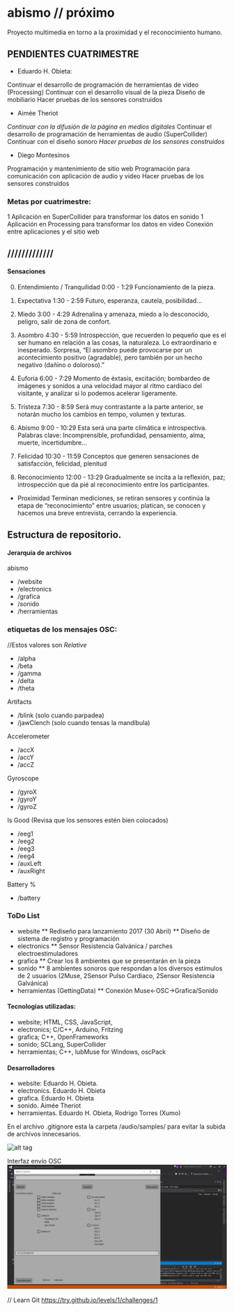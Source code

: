 # abismo // próximo 
Proyecto multimedia en torno a la proximidad y el reconocimiento humano.


## PENDIENTES CUATRIMESTRE
* Eduardo H. Obieta:

Continuar el desarrollo de programación de herramientas de vídeo (Processing)
Continuar con el desarrollo visual de la pieza
Diseño de mobiliario
Hacer pruebas de los sensores construidos

* Aimée Theriot 

*Continuar con la difusión de la página en medios digitales*
Continuar el desarrollo de programación de herramientas de audio (SuperCollider)
Continuar con el diseño sonoro
*Hacer pruebas de los sensores construidos*

* Diego Montesinos

Programación y mantenimiento de sitio web
Programación para comunicación con aplicación de audio y video
Hacer pruebas de los sensores construidos

### Metas por cuatrimestre:

1 Aplicación en SuperCollider para transformar los datos en sonido
1 Aplicación en Processing para transformar los datos en vídeo
Conexión entre aplicaciones y el sitio web

## /////////////

#### Sensaciones
0. Entendimiento / Tranquilidad 0:00 - 1:29 Funcionamiento de la pieza.

1. Expectativa 1:30 - 2:59 Futuro, esperanza, cautela, posibilidad...

2. Miedo 3:00 - 4:29 Adrenalina y amenaza, miedo a lo desconocido, peligro, salir de zona de confort.

3. Asombro 4:30 - 5:59 Introspección, que recuerden lo pequeño que es el ser humano en relación a las cosas, la naturaleza. Lo extraordinario e inesperado. Sorpresa, “El asombro puede provocarse por un acontecimiento positivo (agradable), pero también por un hecho negativo (dañino o doloroso).”

4. Euforia 6:00 - 7:29 Momento de éxtasis, excitación; bombardeo de imágenes y sonidos a una velocidad mayor al ritmo cardíaco del visitante, y analizar si lo podemos acelerar ligeramente.

5. Tristeza 7:30 - 8:59
Será muy contrastante a la parte anterior, se notarán mucho los cambios en tempo, volumen y texturas.

6. Abismo 9:00 -  10:29
Esta será una parte climática e introspectiva. Palabras clave: Incomprensible, profundidad, pensamiento, alma, muerte, incertidumbre...

7. Felicidad 10:30 - 11:59
Conceptos que generen sensaciones de satisfacción, felicidad, plenitud

8. Reconocimiento 12:00 - 13:29
Gradualmente se incita a la reflexión, paz; introspección que da pié al reconocimiento entre los participantes.
- Proximidad
Terminan mediciones, se retiran sensores y continúa la etapa de “reconocimiento” entre usuarios; platican, se conocen y hacemos una breve entrevista, cerrando la experiencia.

## Estructura de repositorio.
#### Jerarquía de archivos
abismo
- /website
- /electronics
- /grafica
- /sonido
- /herramientas

### etiquetas de los mensajes OSC:
//Estos valores son *Relative*
- /alpha
- /beta
- /gamma
- /delta
- /theta

Artifacts
- /blink (solo cuando parpadea)
- /jawClench (solo cuando tensas la mandíbula)

Accelerometer
- /accX
- /accY
- /accZ

Gyroscope
- /gyroX
- /gyroY
- /gyroZ

Is Good (Revisa que los sensores estén bien colocados)
- /eeg1
- /eeg2
- /eeg3
- /eeg4
- /auxLeft
- /auxRight

Battery %
- /battery

### ToDo List
* website
** Rediseño para lanzamiento 2017 (30 Abril)
** Diseño de sistema de registro y programación
* electronics
** Sensor Resistencia Galvánica / parches electroestimuladores
* grafica
** Crear los 8 ambientes que se presentarán en la pieza
* sonido
** 8 ambientes sonoros que respondan a los diversos estímulos de 2 usuarios (2Muse, 2Sensor Pulso Cardiaco, 2Sensor Resistencia Galvánica)
* herramientas (GettingData)
** Conexión Muse<-OSC->Grafica/Sonido

#### Tecnologías utilizadas:
* website; HTML, CSS, JavaScript, 
* electronics; C/C++, Arduino, Fritzing
* grafica; C++, OpenFrameworks
* sonido; SCLang, SuperCollider
* herramientas; C++, lubMuse for Windows, oscPack

#### Desarrolladores
* website: Eduardo H. Obieta.
* electronics. Eduardo H. Obieta
* grafica. Eduardo H. Obieta
* sonido. Aimée Theriot
* herramientas. Eduardo H. Obieta, Rodrigo Torres (Xumo)

En el archivo .gitignore esta la carpeta /audio/samples/ para evitar la subida de archivos innecesarios.

![alt tag](http://abismo.cc/images/agradecimiento_coverFB.png)

Interfaz envío OSC
![alt tag](https://github.com/laadeho/abismo/blob/master/website/images/UIosc.png?raw=true)

// Learn Git
https://try.github.io/levels/1/challenges/1